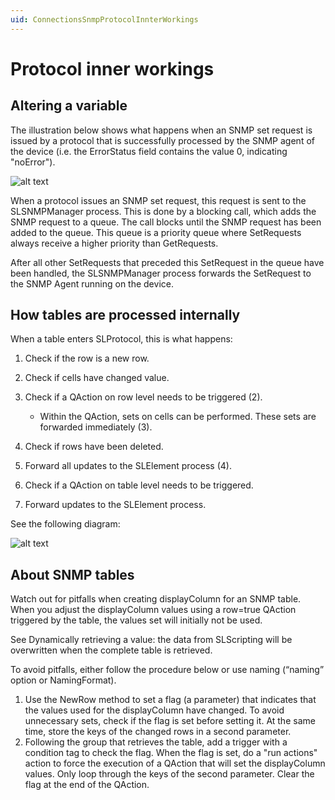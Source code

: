 ```yaml
---
uid: ConnectionsSnmpProtocolInnterWorkings
---
```


# Protocol inner workings

## Altering a variable

The illustration below shows what happens when an SNMP set request is issued by a protocol that is successfully processed by the SNMP agent of the device (i.e. the ErrorStatus field contains the value 0, indicating "noError").

![alt text](~/develop/images/DMA_-_SNMP_Device_parameter_SetRequest.svg "DataMiner Agent inner workings – altering a variable via SNMP")

When a protocol issues an SNMP set request, this request is sent to the SLSNMPManager process. This is done by a blocking call, which adds the SNMP request to a queue. The call blocks until the SNMP request has been added to the queue. This queue is a priority queue where SetRequests always receive a higher priority than GetRequests.

After all other SetRequests that preceded this SetRequest in the queue have been handled, the SLSNMPManager process forwards the SetRequest to the SNMP Agent running on the device.

## How tables are processed internally

When a table enters SLProtocol, this is what happens:

1. Check if the row is a new row.
1. Check if cells have changed value.
1. Check if a QAction on row level needs to be triggered (2).

    - Within the QAction, sets on cells can be performed. These sets are forwarded immediately (3).

1. Check if rows have been deleted.
1. Forward all updates to the SLElement process (4).
1. Check if a QAction on table level needs to be triggered.
1. Forward updates to the SLElement process.

See the following diagram:

![alt text](~/develop/images/ProcessingTables.svg "How tables are processed internally")

## About SNMP tables

Watch out for pitfalls when creating displayColumn for an SNMP table. When you adjust the displayColumn values using a row=true QAction triggered by the table, the values set will initially not be used.

See Dynamically retrieving a value: the data from SLScripting will be overwritten when the complete table is retrieved.

To avoid pitfalls, either follow the procedure below or use naming (“naming” option or NamingFormat).

1. Use the NewRow method to set a flag (a parameter) that indicates that the values used for the displayColumn have changed. To avoid unnecessary sets, check if the flag is set before setting it. At the same time, store the keys of the changed rows in a second parameter.
1. Following the group that retrieves the table, add a trigger with a condition tag to check the flag. When the flag is set, do a "run actions" action to force the execution of a QAction that will set the displayColumn values. Only loop through the keys of the second parameter. Clear the flag at the end of the QAction.
